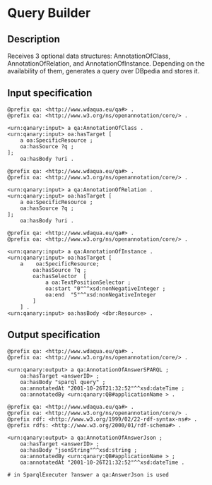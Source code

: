 # Query Builder

## Description

Receives 3 optional data structures: AnnotationOfClass, AnnotationOfRelation, and AnnotationOfInstance. Depending on the availability of them, generates a query over DBpedia and stores it.

## Input specification

```ttl
@prefix qa: <http://www.wdaqua.eu/qa#> .
@prefix oa: <http://www.w3.org/ns/openannotation/core/> .

<urn:qanary:input> a qa:AnnotationOfClass .
<urn:qanary:input> oa:hasTarget [
    a oa:SpecificResource ;
    oa:hasSource ?q ;
];
    oa:hasBody ?uri .
```

```ttl
@prefix qa: <http://www.wdaqua.eu/qa#> .
@prefix oa: <http://www.w3.org/ns/openannotation/core/> .

<urn:qanary:input> a qa:AnnotationOfRelation .
<urn:qanary:input> oa:hasTarget [
    a oa:SpecificResource ;
    oa:hasSource ?q ;
];
    oa:hasBody ?uri .
```

```ttl
@prefix qa: <http://www.wdaqua.eu/qa#> .
@prefix oa: <http://www.w3.org/ns/openannotation/core/> .

<urn:qanary:input> a qa:AnnotationOfInstance .
<urn:qanary:input> oa:hasTarget [
    a    oa:SpecificResource;
        oa:hasSource ?q ;
        oa:hasSelector  [
            a oa:TextPositionSelector ;
            oa:start "0"^^xsd:nonNegativeInteger ;
            oa:end  "5"^^xsd:nonNegativeInteger
        ]
    ] .
<urn:qanary:input> oa:hasBody <dbr:Resource> .
```

## Output specification

```ttl
@prefix qa: <http://www.wdaqua.eu/qa#> .
@prefix oa: <http://www.w3.org/ns/openannotation/core/> .

<urn:qanary:output> a qa:AnnotationOfAnswerSPARQL ;
    oa:hasTarget <answerID> ;
    oa:hasBody "sparql query" ;
    oa:annotatedAt "2001-10-26T21:32:52"^^xsd:dateTime ;
    oa:annotatedBy <urn:qanary:QB#applicationName > .
```

```ttl
@prefix qa: <http://www.wdaqua.eu/qa#> .
@prefix oa: <http://www.w3.org/ns/openannotation/core/> .
@prefix rdf: <http://www.w3.org/1999/02/22-rdf-syntax-ns#> .
@prefix rdfs: <http://www.w3.org/2000/01/rdf-schema#> .

<urn:qanary:output> a qa:AnnotationOfAnswerJson ;
    oa:hasTarget <answerID> ;
    oa:hasBody "jsonString"^^xsd:string ;
    oa:annotatedBy <urn:qanary:QB#applicationName > ;
    oa:annotatedAt "2001-10-26T21:32:52"^^xsd:dateTime .

# in SparqlExecuter ?answer a qa:AnswerJson is used
```
